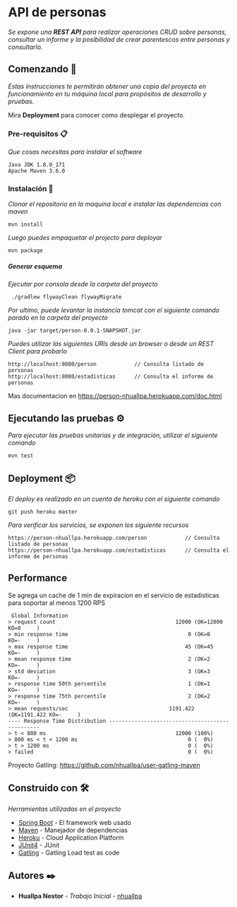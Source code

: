 # API de personas 

_Se expone una **REST API** para realizar operaciones CRUD sobre personas, consultar un informe y la posibilidad de crear parentescos entre personas y consultarlo._

## Comenzando 🚀

_Estas instrucciones te permitirán obtener una copia del proyecto en funcionamiento en tu máquina local para propósitos de desarrollo y pruebas._

Mira **Deployment** para conocer como desplegar el proyecto.


### Pre-requisitos 📋

_Que cosas necesitas para instalar el software_

```
Java JDK 1.8.0_171
Apache Maven 3.6.0
```

### Instalación 🔧

_Clonar el repositorio en la maquina local e instalar las dependencias con maven_

```
mvn install
```

_Luego puedes empaquetar el projecto para deployar_

```
mvn package
```


##### Generar esquema

_Ejecutar por consola desde la carpeta del proyecto_

     ./gradlew flywayClean flywayMigrate



_Por ultimo, puede levantar la instancia tomcat con el siguiente comando parado en la carpeta del proyecto_

```
java -jar target/person-0.0.1-SNAPSHOT.jar
```

_Puedes utilizar las siguientes URIs desde un browser o desde un REST Client para probarlo_

```
http://localhost:8080/person            // Consulta listado de personas
http://localhost:8080/estadisticas      // Consulta el informe de personas
```
Mas documentacion en https://person-nhuallpa.herokuapp.com/doc.html

## Ejecutando las pruebas ⚙️

_Para ejecutar las pruebas unitarias y de integración, utilizar el siguiente comando_

```
mvn test
```

## Deployment 📦

_El deploy es realizado en un cuenta de heroku con el siguiente comando_

```
git push heroku master
```
_Para verificar los servicios, se exponen los siguiente recursos_

```
https://person-nhuallpa.herokuapp.com/person            // Consulta listado de personas
https://person-nhuallpa.herokuapp.com/estadisticas      // Consulta el informe de personas
```

## Performance

Se agrega un cache de 1 min de expiracion en el servicio de estadisticas para soportar al menos 1200 RPS


```
 Global Information 
> request count                                      12000 (OK=12000  KO=0     )
> min response time                                      0 (OK=0      KO=-     )
> max response time                                     45 (OK=45     KO=-     )
> mean response time                                     2 (OK=2      KO=-     )
> std deviation                                          3 (OK=3      KO=-     )
> response time 50th percentile                          1 (OK=1      KO=-     )
> response time 75th percentile                          2 (OK=2      KO=-     )
> mean requests/sec                                1191.422 (OK=1191.422 KO=-     )
---- Response Time Distribution ------------------------------------------------
> t < 800 ms                                         12000 (100%)
> 800 ms < t < 1200 ms                                   0 (  0%)
> t > 1200 ms                                            0 (  0%)
> failed                                                 0 (  0%)

```
Proyecto Gatling: https://github.com/nhuallpa/user-gatling-maven

## Construido con 🛠️

_Herramientas utilizadas en el proyecto_

* [Spring Boot](https://spring.io/projects/spring-boot) - El framework web usado
* [Maven](https://maven.apache.org/) - Manejador de dependencias
* [Heroku](https://www.heroku.com/) - Cloud Application Platform
* [JUnit4](https://junit.org/junit4/) - JUnit
* [Gatling](https://gatling.io/) - Gatling Load test as code

## Autores ✒️


* **Huallpa Nestor** - *Trabajo Inicial* - [nhuallpa](https://www.linkedin.com/in/nestor-huallpa-7239b011)

